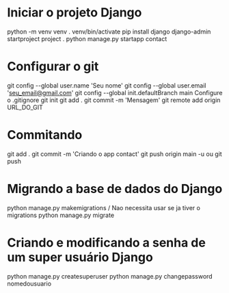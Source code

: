 # Iniciar o projeto Django

python -m venv venv
. venv/bin/activate
pip install django
django-admin startproject project .
python manage.py startapp contact

# Configurar o git

git config --global user.name 'Seu nome'
git config --global user.email 'seu_email@gmail.com'
git config --global init.defaultBranch main
Configure o .gitignore
git init
git add .
git commit -m 'Mensagem'
git remote add origin URL_DO_GIT

# Commitando
git add .
git commit -m 'Criando o app contact'
git push origin main -u ou git push

# Migrando a base de dados do Django

python manage.py makemigrations / Nao necessita usar se ja tiver o migrations
python manage.py migrate

# Criando e modificando a senha de um super usuário Django

python manage.py createsuperuser
python manage.py changepassword nomedousuario


